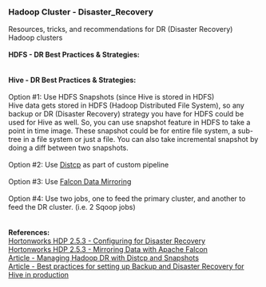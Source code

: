 <h3>Hadoop Cluster - Disaster_Recovery</h3>
Resources, tricks, and recommendations for DR (Disaster Recovery) Hadoop clusters
<br>
<br><b>HDFS - DR Best Practices & Strategies:</b>
<br>
<br>
<br><b>Hive - DR Best Practices & Strategies:</b>
<br>
<br>Option #1: Use HDFS Snapshots (since Hive is stored in HDFS)
<br>Hive data gets stored in HDFS (Hadoop Distributed File System), so any backup or DR (Disaster Recovery) strategy you have for HDFS could be used for Hive as well. So, you can use snapshot feature in HDFS to take a point in time image. These snapshot could be for entire file system, a sub-tree in a file system or just a file. You can also take incremental snapshot by doing a diff between two snapshots.
<br>
<br>Option #2: Use <a href="https://hadoop.apache.org/docs/r2.7.3/hadoop-distcp/DistCp.html">Distcp</a> as part of custom pipeline
<br>
<br>Option #3: Use <a href="http://docs.hortonworks.com/HDPDocuments/HDP2/HDP-2.5.3/bk_data-movement-and-integration/content/ch_mirroring_on-prem.html">Falcon Data Mirroring</a>
<br>
<br>Option #4: Use two jobs, one to feed the primary cluster, and another to feed the DR cluster. (i.e. 2 Sqoop jobs)
<br>
<br>
<br><b>References:</b>
<br><a href="http://docs.hortonworks.com/HDPDocuments/HDP2/HDP-2.5.3/bk_data-movement-and-integration/content/ch_disaster_recovery_falcon.html">Hortonworks HDP 2.5.3 - Configuring for Disaster Recovery</a>
<br><a href="http://docs.hortonworks.com/HDPDocuments/HDP2/HDP-2.5.3/bk_data-movement-and-integration/content/ch_mirroring_on-prem.html">Hortonworks HDP 2.5.3 - Mirroring Data with Apache Falcon</a>
<br><a href="https://community.hortonworks.com/articles/71775/managing-hadoop-dr-with-distcp-and-snapshots.html">Article - Managing Hadoop DR with Distcp and Snapshots</a>
<br><a href="https://community.hortonworks.com/questions/394/what-are-best-practices-for-setting-up-backup-and.html">Article - Best practices for setting up Backup and Disaster Recovery for Hive in production</a>
